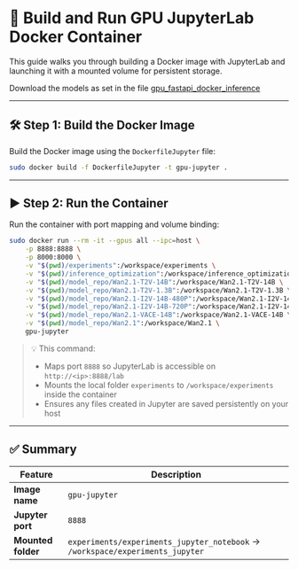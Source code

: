 # 🐳 Build and Run GPU JupyterLab Docker Container

This guide walks you through building a Docker image with JupyterLab and launching it with a mounted volume for persistent storage.

Download the models as set in the file  [gpu_fastapi_docker_inference ](gpu_fastapi_docker_inference.md)


---

## 🛠️ Step 1: Build the Docker Image

Build the Docker image using the `DockerfileJupyter` file:



```bash
sudo docker build -f DockerfileJupyter -t gpu-jupyter .
```

---

## ▶️ Step 2: Run the Container

Run the container with port mapping and volume binding:

```bash
sudo docker run --rm -it --gpus all --ipc=host \
    -p 8888:8888 \
    -p 8000:8000 \
    -v "$(pwd)/experiments":/workspace/experiments \
    -v "$(pwd)/inference_optimization":/workspace/inference_optimization \
    -v "$(pwd)/model_repo/Wan2.1-T2V-14B":/workspace/Wan2.1-T2V-14B \
    -v "$(pwd)/model_repo/Wan2.1-T2V-1.3B":/workspace/Wan2.1-T2V-1.3B \
    -v "$(pwd)/model_repo/Wan2.1-I2V-14B-480P":/workspace/Wan2.1-I2V-14B-480P \
    -v "$(pwd)/model_repo/Wan2.1-I2V-14B-720P":/workspace/Wan2.1-I2V-14B-720P \
    -v "$(pwd)/model_repo/Wan2.1-VACE-14B":/workspace/Wan2.1-VACE-14B \
    -v "$(pwd)/model_repo/Wan2.1":/workspace/Wan2.1 \
    gpu-jupyter

```


> 💡 This command:
> - Maps port `8888` so JupyterLab is accessible on `http://<ip>:8888/lab`
> - Mounts the local folder `experiments` to `/workspace/experiments` inside the container
> - Ensures any files created in Jupyter are saved persistently on your host

---

## ✅ Summary

| Feature           | Description                                                  |
|------------------|--------------------------------------------------------------|
| **Image name**    | `gpu-jupyter`                                                |
| **Jupyter port**  | `8888`                                                       |
| **Mounted folder**| `experiments/experiments_jupyter_notebook` → `/workspace/experiments_jupyter` |
